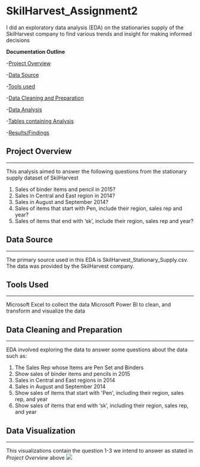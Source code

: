 # SkilHarvest_Assignment2

I did an exploratory data analysis (EDA) on the stationaries supply of the SkilHarvest company to find various trends and insight for making informed decisions

**Documentation Outline**

-[Project Overview](#project-overview)

-[Data Source](#data-source)

-[Tools used](#tools-used)

-[Data Cleaning and Preparation](#data-cleaning-and-preparation)

-[Data Analysis](#data-analysis)

-[Tables containing Analysis](#tables-containing-analysis)

-[Results/Findings](#results-findings)

## Project Overview
---

This analysis aimed to answer the following questions from the stationary supply dataset of SkilHarvest
1. Sales of binder items and pencil in 2015?
2. Sales in Central and East region in 2014?
3. Sales in August and September 2014?
4. Sales of items that start with Pen, include their region, sales rep and year?
5. Sales of items that end with ‘sk’, include their region, sales rep and year?

## Data Source
---
The primary source used in this EDA is SkilHarvest_Stationary_Supply.csv. The data was provided by the SkilHarvest company.

## Tools Used
---
Microsoft Excel to collect the data
Microsoft Power BI to clean, and transform and visualize the data

## Data Cleaning and Preparation
---
EDA involved exploring the data to answer some questions about the data such as:

1.	The Sales Rep whose Items are Pen Set and Binders 
2.	Show sales of binder items and pencils in 2015 
3.	Sales in Central and East regions in 2014 
4.	Sales in August and September 2014
5.	Show sales of items that start with 'Pen', including their region, sales rep, and year
6.	Show sales of items that end with ‘sk’, including their region, sales rep, and year

## Data Visualization
---
This visualizations contain the question 1-3 we intend to answer as stated in *Project Overview* above
![](Viz2.png)

